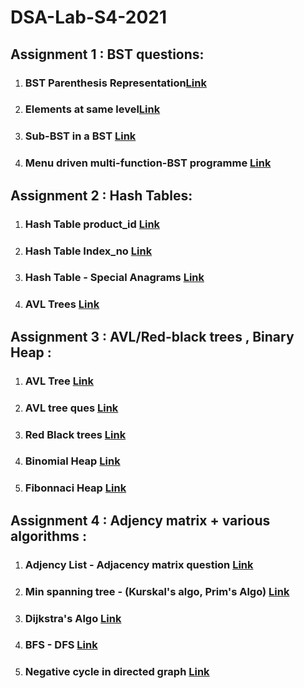# DSA-Lab-S4-2021

## Assignment 1 : BST questions:

1. ### BST Parenthesis Representation[Link](https://github.com/vinitkesh/DSA-Lab-2021/blob/main/ASSG1_B190632CS_PAVITHRA/ASSG1_B190632CS_PAVITHRA_1.c)
2. ### Elements at same level[Link](https://github.com/vinitkesh/DSA-Lab-2021/blob/main/ASSG1_B190632CS_PAVITHRA/ASSG1_B190632CS_PAVITHRA_2.c)
3. ### Sub-BST in a BST [Link](https://github.com/vinitkesh/DSA-Lab-2021/blob/main/ASSG1_B190632CS_PAVITHRA/ASSG1_B190632CS_PAVITHRA_3.c)
4. ### Menu driven multi-function-BST programme [Link](https://github.com/vinitkesh/DSA-Lab-2021/blob/main/ASSG1_B190632CS_PAVITHRA/ASSG1_B190632CS_PAVITHRA_4.c)
 
## Assignment 2 : Hash Tables:

1. ### Hash Table product_id [Link](https://github.com/vinitkesh/DSA-Lab-2021/blob/main/ASSG2_B190632CS_PAVITHRA/ASSG2_B190632CS_PAVITHRA_1.c)
2. ### Hash Table Index_no [Link](https://github.com/vinitkesh/DSA-Lab-2021/blob/main/ASSG2_B190632CS_PAVITHRA/ASSG2_B190632CS_PAVITHRA_2.c)
3. ### Hash Table - Special Anagrams [Link](https://github.com/vinitkesh/DSA-Lab-2021/blob/main/ASSG2_B190632CS_PAVITHRA/ASSG2_B190632CS_PAVITHRA_3.c)
4. ### AVL Trees [Link](https://github.com/vinitkesh/DSA-Lab-2021/blob/main/ASSG2_B190632CS_PAVITHRA/ASSG2_B190632CS_PAVITHRA_4.c)

## Assignment 3 : AVL/Red-black trees , Binary Heap  :

1. ### AVL Tree [Link](https://github.com/vinitkesh/DSA-Lab-2021/blob/main/ASSG3_B190632CS_PAVITHRA/ASSG3_B190632CS_PAVITHRA_1.c)
2. ### AVL tree ques [Link](https://github.com/vinitkesh/DSA-Lab-2021/blob/main/ASSG3_B190632CS_PAVITHRA/ASSG3_B190632CS_PAVITHRA_2.c)
3. ### Red Black trees [Link](https://github.com/vinitkesh/DSA-Lab-2021/blob/main/ASSG3_B190632CS_PAVITHRA/ASSG3_B190632CS_PAVITHRA_3.c)
4. ### Binomial Heap [Link](https://github.com/vinitkesh/DSA-Lab-2021/blob/main/ASSG3_B190632CS_PAVITHRA/ASSG3_B190632CS_PAVITHRA_4.c)
5. ### Fibonnaci Heap [Link](https://github.com/vinitkesh/DSA-Lab-2021/blob/main/ASSG3_B190632CS_PAVITHRA/ASSG3_B190632CS_PAVITHRA_5.c)

## Assignment 4 : Adjency matrix + various algorithms :

1. ### Adjency List - Adjacency matrix question [Link](https://github.com/vinitkesh/DSA-Lab-2021/blob/main/ASSG4_B190632CS_PAVITHRA/ASSG4_B190632CS_PAVITHRA_1.c)
2. ### Min spanning tree - (Kurskal's algo, Prim's Algo) [Link](https://github.com/vinitkesh/DSA-Lab-2021/blob/main/ASSG4_B190632CS_PAVITHRA/ASSG4_B190632CS_PAVITHRA_1.c)
3. ### Dijkstra's Algo [Link](https://github.com/vinitkesh/DSA-Lab-2021/blob/main/ASSG4_B190632CS_PAVITHRA/ASSG4_B190632CS_PAVITHRA_1.c)
4. ### BFS - DFS [Link](https://github.com/vinitkesh/DSA-Lab-2021/blob/main/ASSG4_B190632CS_PAVITHRA/ASSG4_B190632CS_PAVITHRA_1.c)
5. ### Negative cycle in directed graph [Link](https://github.com/vinitkesh/DSA-Lab-2021/blob/main/ASSG4_B190632CS_PAVITHRA/ASSG4_B190632CS_PAVITHRA_1.c)
